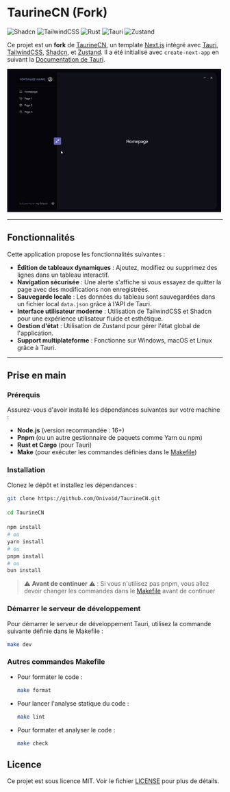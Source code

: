 # TaurineCN (Fork)

![Shadcn](https://img.shields.io/badge/-Shadcn-007ACC?logo=visual-studio-code&logoColor=white)
![TailwindCSS](https://img.shields.io/badge/-TailwindCSS-38B2AC?logo=tailwind-css&logoColor=white)
![Rust](https://img.shields.io/badge/-Rust-000000?logo=rust&logoColor=white)
![Tauri](https://img.shields.io/badge/-Tauri-FFC131?logo=tauri&logoColor=white)
![Zustand](https://img.shields.io/badge/-Zustand-000000?logo=zustand&logoColor=white)

Ce projet est un **fork** de [TaurineCN](https://github.com/Onivoid/TaurineCN), un template [Next.js](https://nextjs.org/) intégré avec [Tauri](https://tauri.app/), [TailwindCSS](https://tailwindcss.com/), [Shadcn](https://ui.shadcn.com), et [Zustand](https://github.com/pmndrs/zustand). Il a été initialisé avec `create-next-app` en suivant la [Documentation de Tauri](https://tauri.app/fr/v1/guides/getting-started/setup/next-js).

![Présentation Gif](./Documentation/Assets/Animationsmall.gif)

---

## Fonctionnalités

Cette application propose les fonctionnalités suivantes :

- **Édition de tableaux dynamiques** : Ajoutez, modifiez ou supprimez des lignes dans un tableau interactif.
- **Navigation sécurisée** : Une alerte s'affiche si vous essayez de quitter la page avec des modifications non enregistrées.
- **Sauvegarde locale** : Les données du tableau sont sauvegardées dans un fichier local `data.json` grâce à l'API de Tauri.
- **Interface utilisateur moderne** : Utilisation de TailwindCSS et Shadcn pour une expérience utilisateur fluide et esthétique.
- **Gestion d'état** : Utilisation de Zustand pour gérer l'état global de l'application.
- **Support multiplateforme** : Fonctionne sur Windows, macOS et Linux grâce à Tauri.

---

## Prise en main

### Prérequis

Assurez-vous d'avoir installé les dépendances suivantes sur votre machine :

- **Node.js** (version recommandée : 16+)
- **Pnpm** (ou un autre gestionnaire de paquets comme Yarn ou npm)
- **Rust et Cargo** (pour Tauri)
- **Make** (pour exécuter les commandes définies dans le [Makefile](./Makefile))

### Installation

Clonez le dépôt et installez les dépendances :

```bash
git clone https://github.com/Onivoid/TaurineCN.git

cd TaurineCN

npm install
# ou
yarn install
# ou
pnpm install
# ou
bun install
```

> ⚠️ **Avant de continuer** ⚠️ : Si vous n'utilisez pas pnpm, vous allez devoir changer les commandes dans le [Makefile](./Makefile) avant de continuer

### Démarrer le serveur de développement

Pour démarrer le serveur de développement Tauri, utilisez la commande suivante définie dans le Makefile :

```bash
make dev
```

### Autres commandes Makefile

- Pour formater le code :

  ```bash
  make format
  ```

- Pour lancer l'analyse statique du code :

  ```bash
  make lint
  ```

- Pour formater et analyser le code :

  ```bash
  make check
  ```

## Licence

Ce projet est sous licence MIT. Voir le fichier [LICENSE](./LICENSE) pour plus de détails.